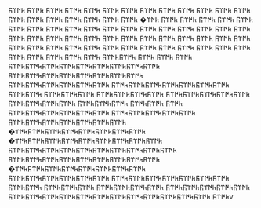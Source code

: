 𐱅𐰇𐰼𐰜
𐱅𐰇𐰼𐰜
𐱅𐰇𐰼𐰜
𐱅𐰇𐰼𐰜
𐱅𐰇𐰼𐰜
𐱅𐰇𐰼𐰜
𐱅𐰇𐰼𐰜
𐱅𐰇𐰼𐰜
𐱅𐰇𐰼𐰜
𐱅𐰇𐰼𐰜
𐱅𐰇𐰼𐰜
𐱅𐰇𐰼𐰜
𐱅𐰇𐰼𐰜
𐱅𐰇𐰼𐰜
𐱅𐰇𐰼𐰜
𐱅𐰇𐰼𐰜
𐱅𐰇𐰼𐰜
𐱅𐰇𐰼𐰜
𐱅𐰇𐰼�
𐱅𐰇𐰼𐰜
𐱅𐰇𐰼𐰜
𐱅𐰇𐰼𐰜
𐱅𐰇𐰼𐰜
𐱅𐰇𐰼𐰜
𐱅𐰇𐰼𐰜
𐱅𐰇𐰼𐰜
𐱅𐰇𐰼𐰜
𐱅𐰇𐰼𐰜
𐱅𐰇𐰼𐰜
𐱅𐰇𐰼𐰜
𐱅𐰇𐰼𐰜
𐱅𐰇𐰼𐰜
𐱅𐰇𐰼𐰜
𐱅𐰇𐰼𐰜
𐱅𐰇𐰼𐰜
𐱅𐰇𐰼𐰜
𐱅𐰇𐰼𐰜
𐱅𐰇𐰼𐰜
𐱅𐰇𐰼𐰜
𐱅𐰇𐰼𐰜
𐱅𐰇𐰼𐰜
𐱅𐰇𐰼𐰜
𐱅𐰇𐰼𐰜
𐱅𐰇𐰼𐰜
𐱅𐰇𐰼𐰜
𐱅𐰇𐰼𐰜
𐱅𐰇𐰼𐰜
𐱅𐰇𐰼𐰜
𐱅𐰇𐰼𐰜
𐱅𐰇𐰼𐰜
𐱅𐰇𐰼𐰜
𐱅𐰇𐰼𐰜
𐱅𐰇𐰼𐰜
𐱅𐰇𐰼𐰜
𐱅𐰇𐰼𐰜
𐱅𐰇𐰼𐰜
𐱅𐰇𐰼𐰜
𐱅𐰇𐰼𐰜
𐱅𐰇𐰼𐰜
𐱅𐰇𐰼𐰜
𐱅𐰇𐰼𐰜
𐱅𐰇𐰼𐰜
𐱅𐰇𐰼𐰜
𐱅𐰇𐰼𐰜
𐱅𐰇𐰼𐰜
𐱅𐰇𐰼𐰜
𐱅𐰇𐰼𐰜
𐱅𐰇𐰼𐰜
𐱅𐰇𐰼𐰜𐱅𐰇𐰼𐰜
𐱅𐰇𐰼𐰜
𐱅𐰇𐰼𐰜
𐱅𐰇𐰼𐰜
𐱅𐰇𐰼𐰜
𐱅𐰇𐰼𐰜
𐱅𐰇𐰼𐰜𐱅𐰇𐰼𐰜𐱅𐰇𐰼𐰜𐱅𐰇𐰼𐰜𐱅𐰇𐰼𐰜𐱅𐰇𐰼𐰜𐱅𐰇𐰼𐰜𐱅𐰇𐰼𐰜𐱅𐰇𐰼𐰜
𐱅𐰇𐰼𐰜𐱅𐰇𐰼𐰜𐱅𐰇𐰼𐰜𐱅𐰇𐰼𐰜𐱅𐰇𐰼𐰜𐱅𐰇𐰼𐰜𐱅𐰇𐰼𐰜𐱅𐰇𐰼𐰜
𐱅𐰇𐰼𐰜𐱅𐰇𐰼𐰜𐱅𐰇𐰼𐰜𐱅𐰇𐰼𐰜𐱅𐰇𐰼𐰜𐱅𐰇𐰼𐰜𐱅𐰇𐰼𐰜
𐱅𐰇𐰼𐰜𐱅𐰇𐰼𐰜𐱅𐰇𐰼𐰜𐱅𐰇𐰼𐰜𐱅𐰇𐰼𐰜𐱅𐰇𐰼𐰜
𐱅𐰇𐰼𐰜𐱅𐰇𐰼𐰜𐱅𐰇𐰼𐰜𐱅𐰇𐰼𐰜𐱅𐰇𐰼𐰜
𐱅𐰇𐰼𐰜𐱅𐰇𐰼𐰜𐱅𐰇𐰼𐰜𐱅𐰇𐰼𐰜
𐱅𐰇𐰼𐰜𐱅𐰇𐰼𐰜𐱅𐰇𐰼𐰜
𐱅𐰇𐰼𐰜𐱅𐰇𐰼𐰜
𐱅𐰇𐰼𐰜
𐱅𐰇𐰼𐰜𐱅𐰇𐰼𐰜
𐱅𐰇𐰼𐰜𐱅𐰇𐰼𐰜𐱅𐰇𐰼𐰜
𐱅𐰇𐰼𐰜𐱅𐰇𐰼𐰜𐱅𐰇𐰼𐰜𐱅𐰇𐰼𐰜
𐱅𐰇𐰼𐰜𐱅𐰇𐰼𐰜𐱅𐰇𐰼𐰜𐱅𐰇𐰼𐰜𐱅𐰇𐰼𐰜
𐱅𐰇𐰼𐰜𐱅𐰇𐰼𐰜𐱅𐰇𐰼𐰜𐱅𐰇𐰼𐰜𐱅𐰇𐰼𐰜𐱅𐰇𐰼𐰜
𐱅𐰇𐰼𐰜𐱅𐰇𐰼𐰜𐱅𐰇𐰼𐰜𐱅𐰇𐰼𐰜𐱅𐰇𐰼𐰜𐱅𐰇𐰼𐰜𐱅𐰇𐰼𐰜
𐱅𐰇𐰼𐰜𐱅𐰇𐰼𐰜𐱅𐰇𐰼𐰜𐱅𐰇𐰼𐰜𐱅𐰇𐰼𐰜𐱅𐰇𐰼𐰜𐱅𐰇𐰼𐰜𐱅𐰇𐰼�
𐱅𐰇𐰼𐰜𐱅𐰇𐰼𐰜𐱅𐰇𐰼𐰜𐱅𐰇𐰼𐰜𐱅𐰇𐰼𐰜𐱅𐰇𐰼𐰜𐱅𐰇𐰼𐰜𐱅𐰇𐰼𐰜𐱅𐰇𐰼�
𐱅𐰇𐰼𐰜𐱅𐰇𐰼𐰜𐱅𐰇𐰼𐰜𐱅𐰇𐰼𐰜𐱅𐰇𐰼𐰜𐱅𐰇𐰼𐰜𐱅𐰇𐰼𐰜𐱅𐰇𐰼𐰜𐱅𐰇𐰼𐰜𐱅𐰇𐰼𐰜
𐱅𐰇𐰼𐰜𐱅𐰇𐰼𐰜𐱅𐰇𐰼𐰜𐱅𐰇𐰼𐰜𐱅𐰇𐰼𐰜𐱅𐰇𐰼𐰜𐱅𐰇𐰼𐰜𐱅𐰇𐰼𐰜𐱅𐰇𐰼𐰜
𐱅𐰇𐰼𐰜𐱅𐰇𐰼𐰜𐱅𐰇𐰼𐰜𐱅𐰇𐰼𐰜𐱅𐰇𐰼𐰜𐱅𐰇𐰼𐰜𐱅𐰇𐰼𐰜𐱅𐰇𐰼�
𐱅𐰇𐰼𐰜𐱅𐰇𐰼𐰜𐱅𐰇𐰼𐰜𐱅𐰇𐰼𐰜𐱅𐰇𐰼𐰜𐱅𐰇𐰼𐰜𐱅𐰇𐰼𐰜
𐱅𐰇𐰼𐰜𐱅𐰇𐰼𐰜𐱅𐰇𐰼𐰜𐱅𐰇𐰼𐰜𐱅𐰇𐰼𐰜𐱅𐰇𐰼𐰜
𐱅𐰇𐰼𐰜𐱅𐰇𐰼𐰜𐱅𐰇𐰼𐰜𐱅𐰇𐰼𐰜𐱅𐰇𐰼𐰜
𐱅𐰇𐰼𐰜𐱅𐰇𐰼𐰜𐱅𐰇𐰼𐰜𐱅𐰇𐰼𐰜
𐱅𐰇𐰼𐰜𐱅𐰇𐰼𐰜𐱅𐰇𐰼𐰜
𐱅𐰇𐰼𐰜𐱅𐰇𐰼𐰜
𐱅𐰇𐰼𐰜
𐱅𐰇𐰼𐰜𐱅𐰇𐰼𐰜𐱅𐰇𐰼𐰜𐱅𐰇𐰼𐰜𐱅𐰇𐰼𐰜𐱅𐰇𐰼𐰜𐱅𐰇𐰼𐰜𐱅𐰇𐰼𐰜𐱅𐰇𐰼𐰜𐱅𐰇𐰼𐰜𐱅𐰇𐰼𐰜𐱅𐰇𐰼𐰜v
